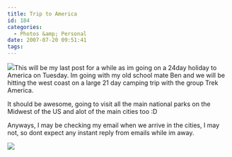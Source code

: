 ```yaml
---
title: Trip to America
id: 184
categories:
  - Photos &amp; Personal
date: 2007-07-20 09:51:41
tags:
---
```


![](https://www.trekamerica.com/images/map_w3.jpg)This will be my last post for a while as im going on a 24day holiday to America on Tuesday. Im going with my old school mate Ben and we will be hitting the west coast on a large 21 day camping trip with the group Trek America. 

It should be awesome, going to visit all the main national parks on the Midwest of the US and alot of the main cities too :D

Anyways, I may be checking my email when we arrive in the cities, I may not, so dont expect any instant reply from emails while im away. 

![](https://www.trekamerica.com/images/w3.jpg)